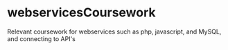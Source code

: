 # webservicesCoursework
Relevant coursework for webservices such as php, javascript, and MySQL, and connecting to API's
